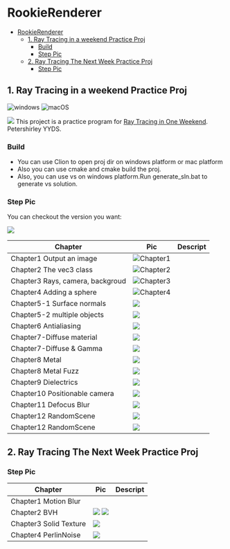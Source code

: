 # RookieRenderer 

<!-- TOC -->

- [RookieRenderer](#rookierenderer)
  - [1. Ray Tracing in a weekend Practice Proj](#1-ray-tracing-in-a-weekend-practice-proj)
    - [Build](#build)
    - [Step Pic](#step-pic)
  - [2. Ray Tracing The Next Week Practice Proj](#2-ray-tracing-the-next-week-practice-proj)
    - [Step Pic](#step-pic-1)

<!-- /TOC -->
## 1. Ray Tracing in a weekend Practice Proj
![windows](https://github.com/wlxklyh/RookieRenderer/actions/workflows/cmake-win.yml/badge.svg) ![macOS](https://github.com/wlxklyh/RookieRenderer/actions/workflows/macos-ci.yml/badge.svg)

![](Img/OutputPic.jpg)
This project is a practice program for [Ray Tracing in One Weekend](https://raytracing.github.io/books/RayTracingInOneWeekend.html). Petershirley YYDS.
### Build

- You can use Clion to open proj dir on windows platform or mac platform
- Also you can use cmake and cmake build the proj.
- Also, you can use vs on windows platform.Run generate_sln.bat to generate vs solution.

### Step Pic

You can checkout the version you want:

![](Img/commitlog.png)

|Chapter|Pic|Descript|
|-|-|-|
|Chapter1 Output an image|![Chapter1](Img/Chapter1.png)||
|Chapter2 The vec3 class|![Chapter2](Img/Chapter1.png)||
|Chapter3 Rays, camera, backgroud|![Chapter3](Img/Chapter3.png)||
|Chapter4 Adding a sphere|![Chapter4](Img/Chapter4.png)||
|Chapter5-1 Surface normals|![](Img/Chapter5.png)||
|Chapter5-2 multiple objects|![](Img/Chapter5-2.png)||
|Chapter6 Antialiasing| ![](Img/Chapter6.png)||
|Chapter7-Diffuse material|![](Img/Chapter7-diffuse.png)||
|Chapter7-Diffuse & Gamma|![](Img/Chapter7-diffuse&gamma.png)||
|Chapter8 Metal|![](Img/Chapter8.png)||
|Chapter8 Metal Fuzz|![](Img/Chapter8-Fuzz.png)||
|Chapter9 Dielectrics|![](Img/Chapter9.png)||
|Chapter10 Positionable camera|![](Img/Chapter10.png)||
|Chapter11 Defocus Blur|![](Img/Chapter11.png)||
|Chapter12 RandomScene|![](Img/Chapter12.png)||
|Chapter12 RandomScene|![](Img/OutputPic.jpg)||


## 2. Ray Tracing The Next Week Practice Proj


### Step Pic

|Chapter|Pic|Descript|
|-|-|-|
|Chapter1 Motion Blur|||
|Chapter2 BVH|![](Img/NextWeekChapter3TimeData.png) ![](Img/costtimecompare.png)||
|Chapter3 Solid Texture|![](Img/OutputPic1000x2000x100SppNextWeekChapter3.jpg)||
|Chapter4 PerlinNoise|![](Img/OutputPic1000x2000x100SppNextWeekChapter4.jpg)||
